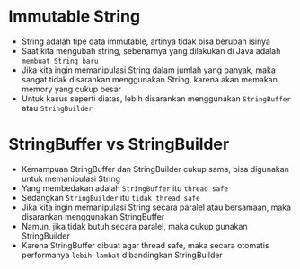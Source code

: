 # Immutable String

- String adalah tipe data immutable, artinya tidak bisa berubah isinya
- Saat kita mengubah string, sebenarnya yang dilakukan di Java adalah `membuat String baru`
- Jika kita ingin memanipulasi String dalam jumlah yang banyak, maka sangat tidak disarankan menggunakan String, karena akan memakan memory yang cukup besar
- Untuk kasus seperti diatas, lebih disarankan menggunakan `StringBuffer` atau `StringBuilder`

# StringBuffer vs StringBuilder

- Kemampuan StringBuffer dan StringBuilder cukup sama, bisa digunakan untuk memanipulasi String
- Yang membedakan adalah `StringBuffer` itu `thread safe`
- Sedangkan `StringBuilder` itu `tidak thread safe`
- Jika kita ingin memanipulasi String secara paralel atau bersamaan, maka disarankan menggunakan StringBuffer
- Namun, jika tidak butuh secara paralel, maka cukup gunakan StringBuilder
- Karena StringBuffer dibuat agar thread safe, maka secara otomatis performanya `lebih lambat` dibandingkan StringBuilder

